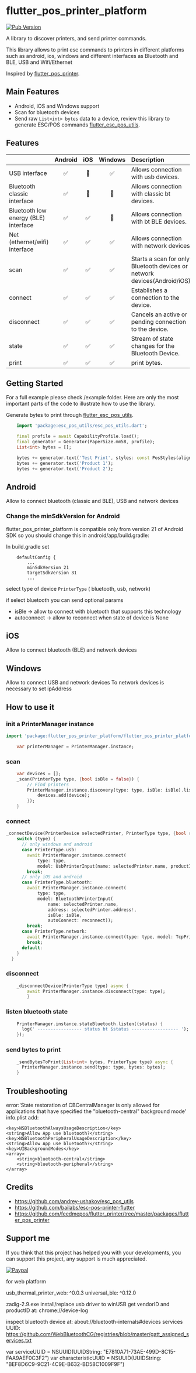# flutter_pos_printer_platform

[![Pub Version](https://img.shields.io/badge/pub-v1.1.1-green)](https://pub.dev/packages/flutter_pos_printer_platform_image_3_sdt)

A library to discover printers, and send printer commands.

This library allows to print esc commands to printers in different platforms such as android, ios, windows and different interfaces as Bluetooth and BLE, USB and Wifi/Ethernet

Inspired by [flutter_pos_printer](https://github.com/feedmepos/flutter_printer/tree/master/packages/flutter_pos_printer).

## Main Features

- Android, iOS and Windows support
- Scan for bluetooth devices
- Send raw `List<int> bytes` data to a device, review this library to generate ESC/POS commands [flutter_esc_pos_utils](https://pub.dev/packages/flutter_esc_pos_utils).

## Features

|                                      |      Android       |          iOS          |        Windows        | Description                                                               |
| :----------------------------------- | :----------------: | :-------------------: | :-------------------: | :------------------------------------------------------------------------ |
| USB interface                        | :white_check_mark: | :white_square_button: |  :white_check_mark:   | Allows connection with usb devices.                                       |
| Bluetooth classic interface          | :white_check_mark: | :white_square_button: | :white_square_button: | Allows connection with classic bt devices.                                |
| Bluetooth low energy (BLE) interface | :white_check_mark: |  :white_check_mark:   | :white_square_button: | Allows connection with bt BLE devices.                                    |
| Net (ethernet/wifi) interface        | :white_check_mark: |  :white_check_mark:   |  :white_check_mark:   | Allows connection with network devices.                                   |
| scan                                 | :white_check_mark: |  :white_check_mark:   |  :white_check_mark:   | Starts a scan for only Bluetooth devices or network devices(Android/iOS). |
| connect                              | :white_check_mark: |  :white_check_mark:   |  :white_check_mark:   | Establishes a connection to the device.                                   |
| disconnect                           | :white_check_mark: |  :white_check_mark:   |  :white_check_mark:   | Cancels an active or pending connection to the device.                    |
| state                                | :white_check_mark: |  :white_check_mark:   |  :white_check_mark:   | Stream of state changes for the Bluetooth Device.                         |
| print                                | :white_check_mark: |  :white_check_mark:   |  :white_check_mark:   | print bytes.                                                              |

## Getting Started

For a full example please check /example folder. Here are only the most important parts of the code to illustrate how to use the library.

Generate bytes to print through [flutter_esc_pos_utils](https://pub.dev/packages/flutter_esc_pos_utils).

```dart
    import 'package:esc_pos_utils/esc_pos_utils.dart';

    final profile = await CapabilityProfile.load();
    final generator = Generator(PaperSize.mm58, profile);
    List<int> bytes = [];

    bytes += generator.text('Test Print', styles: const PosStyles(align: PosAlign.center));
    bytes += generator.text('Product 1');
    bytes += generator.text('Product 2');
```

## Android

Allow to connect bluetooth (classic and BLE), USB and network devices

### Change the minSdkVersion for Android

flutter_pos_printer_platform is compatible only from version 21 of Android SDK so you should change this in android/app/build.gradle:

In build.gradle set

```
    defaultConfig {
        ...
        minSdkVersion 21
        targetSdkVersion 31
        ...
```

select type of device `PrinterType` ( bluetooth, usb, network)

if select bluetooth you can send optional params

- isBle -> allow to connect with bluetooth that supports this technology
- autoconnect -> allow to reconnect when state of device is None

## iOS

Allow to connect bluetooth (BLE) and network devices

## Windows

Allow to connect USB and network devices
To network devices is necessary to set ipAddress

## How to use it

### init a PrinterManager instance

```dart
import 'package:flutter_pos_printer_platform/flutter_pos_printer_platform.dart';

    var printerManager = PrinterManager.instance;

```

### scan

```dart
    var devices = [];
    _scan(PrinterType type, {bool isBle = false}) {
        // Find printers
        PrinterManager.instance.discovery(type: type, isBle: isBle).listen((device) {
            devices.add(device);
        });
    }
```

### connect

```dart
_connectDevice(PrinterDevice selectedPrinter, PrinterType type, {bool reconnect = false, bool isBle = false, String? ipAddress = null}) async {
    switch (type) {
      // only windows and android
      case PrinterType.usb:
        await PrinterManager.instance.connect(
            type: type,
            model: UsbPrinterInput(name: selectedPrinter.name, productId: selectedPrinter.productId, vendorId: selectedPrinter.vendorId));
        break;
      // only iOS and android
      case PrinterType.bluetooth:
        await PrinterManager.instance.connect(
            type: type,
            model: BluetoothPrinterInput(
                name: selectedPrinter.name,
                address: selectedPrinter.address!,
                isBle: isBle,
                autoConnect: reconnect));
        break;
      case PrinterType.network:
        await PrinterManager.instance.connect(type: type, model: TcpPrinterInput(ipAddress: ipAddress ?? selectedPrinter.address!));
        break;
      default:
    }
  }
```

### disconnect

```dart
    _disconnectDevice(PrinterType type) async {
        await PrinterManager.instance.disconnect(type: type);
        }
```

### listen bluetooth state

```dart
    PrinterManager.instance.stateBluetooth.listen((status) {
      log(' ----------------- status bt $status ------------------ ');
    });
```

### send bytes to print

```dart
    _sendBytesToPrint(List<int> bytes, PrinterType type) async {
      PrinterManager.instance.send(type: type, bytes: bytes);
    }

```

## Troubleshooting

error:'State restoration of CBCentralManager is only allowed for applications that have specified the "bluetooth-central" background mode'
info.plist add:

```
<key>NSBluetoothAlwaysUsageDescription</key>
<string>Allow App use bluetooth?</string>
<key>NSBluetoothPeripheralUsageDescription</key>
<string>Allow App use bluetooth?</string>
<key>UIBackgroundModes</key>
<array>
    <string>bluetooth-central</string>
    <string>bluetooth-peripheral</string>
</array>
```

## Credits

- https://github.com/andrey-ushakov/esc_pos_utils
- https://github.com/bailabs/esc-pos-printer-flutter
- https://github.com/feedmepos/flutter_printer/tree/master/packages/flutter_pos_printer

## Support me

If you think that this project has helped you with your developments, you can support this project, any support is much appreciated.

[![Paypal](https://raw.githubusercontent.com/arthas1888/flutter_pos_printer_platform/main/btn-sm-paypal-payment.png)](https://www.paypal.com/donate/?hosted_button_id=92HK6VNCK7MUY)

for web platform

usb_thermal_printer_web: ^0.0.3
universal_ble: ^0.12.0

zadig-2.9.exe install/replace usb driver to winUSB
get vendorID and productID at: chrome://device-log

inspect bluetooth device at: about://bluetooth-internals#devices
services UUID: https://github.com/WebBluetoothCG/registries/blob/master/gatt_assigned_services.txt

var serviceUUID = NSUUID(UUIDString: "E7810A71-73AE-499D-8C15-FAA9AEF0C3F2")
var characteristicUUID = NSUUID(UUIDString: "BEF8D6C9-9C21-4C9E-B632-BD58C1009F9F")
